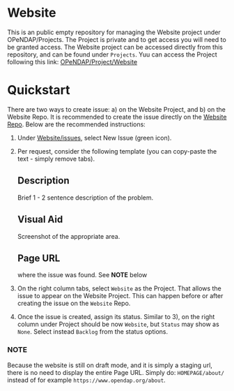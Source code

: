# Website

This is an public empty repository for managing the Website project under OPeNDAP/Projects. The Project is private and to get access you will need to be granted access. The Website project can be accessed directly from this repository, and can be found under `Projects`. Yuu can access the Project following this link: [OPeNDAP/Project/Website](https://github.com/orgs/OPENDAP/projects/2)

# Quickstart

There are two ways to create issue: a) on the Website Project, and b) on the Website Repo. It is recommended to create the issue directly on the [Website Repo](https://github.com/OPENDAP/Website). Below are the recommended instructions:


1. Under [Website/issues](https://github.com/OPENDAP/Website/issues), select New Issue (green icon).
2. Per request, consider the following template (you can copy-paste the text - simply remove tabs).

    ## Description
    Brief 1 - 2 sentence description of the problem.

    ## Visual Aid
    Screenshot of the appropriate area.

    ## Page URL 
    where the issue was found. See **NOTE** below

3. On the right column tabs, select `Website` as the Project. That allows the issue to appear on the Website Project. This can happen before or after creating the issue on the `Website` Repo.

4. Once the issue is created, assign its status. Similar to 3), on the right column under Project should be now  `Website`, but `Status` may show as `None`. Select instead `Backlog` from the status options.




### **NOTE**
Because the website is still on draft mode, and it is simply a staging url, there is no need to display the entire Page URL. Simply do: `HOMEPAGE/about/` instead of for example `https://www.opendap.org/about`.